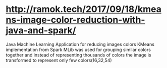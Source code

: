 # http://ramok.tech/2017/09/18/kmeans-image-color-reduction-with-java-and-spark/

Java Machine Learning Application for reducing images colors
KMeans implementation from Spark MLib was used for grouping similar colors
together and instead of representing thousands of colors the image is 
transformed to represent only few colors(16,32,54)
